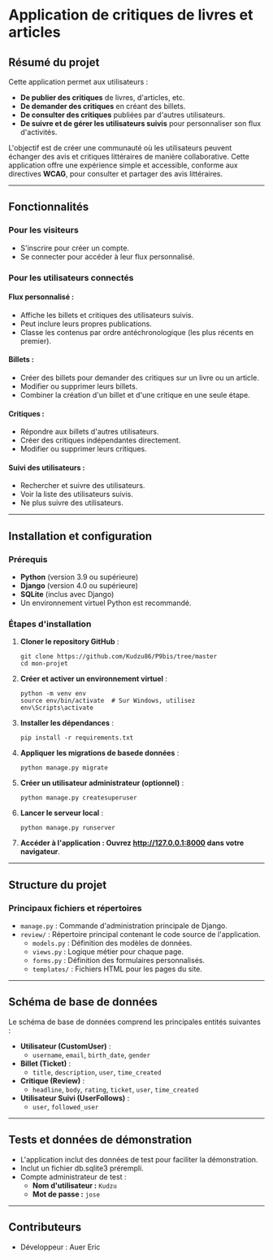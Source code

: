 # **Application de critiques de livres et articles**

## **Résumé du projet**
Cette application permet aux utilisateurs :
- **De publier des critiques** de livres, d'articles, etc.
- **De demander des critiques** en créant des billets.
- **De consulter des critiques** publiées par d'autres utilisateurs.
- **De suivre et de gérer les utilisateurs suivis** pour personnaliser son flux d'activités.

L'objectif est de créer une communauté où les utilisateurs peuvent échanger des avis et critiques littéraires de manière collaborative.
Cette application offre une expérience simple et accessible, conforme aux directives **WCAG**, pour consulter et partager des avis littéraires.

---

## **Fonctionnalités**

### **Pour les visiteurs**
- S'inscrire pour créer un compte.
- Se connecter pour accéder à leur flux personnalisé.

### **Pour les utilisateurs connectés**
#### **Flux personnalisé :**
- Affiche les billets et critiques des utilisateurs suivis.
- Peut inclure leurs propres publications.
- Classe les contenus par ordre antéchronologique (les plus récents en premier).

#### **Billets :**
- Créer des billets pour demander des critiques sur un livre ou un article.
- Modifier ou supprimer leurs billets.
- Combiner la création d'un billet et d'une critique en une seule étape.

#### **Critiques :**
- Répondre aux billets d'autres utilisateurs.
- Créer des critiques indépendantes directement.
- Modifier ou supprimer leurs critiques.

#### **Suivi des utilisateurs :**
- Rechercher et suivre des utilisateurs.
- Voir la liste des utilisateurs suivis.
- Ne plus suivre des utilisateurs.

---

## **Installation et configuration**

### **Prérequis**
- **Python** (version 3.9 ou supérieure)
- **Django** (version 4.0 ou supérieure)
- **SQLite** (inclus avec Django)
- Un environnement virtuel Python est recommandé.

### **Étapes d'installation**

1. **Cloner le repository GitHub** :
   ```
   git clone https://github.com/Kudzu86/P9bis/tree/master
   cd mon-projet
   ```

2. **Créer et activer un environnement virtuel** :
   ```
   python -m venv env
   source env/bin/activate  # Sur Windows, utilisez env\Scripts\activate
   ```

3. **Installer les dépendances** :
   ```
   pip install -r requirements.txt
   ```

4. **Appliquer les migrations de basede données** :
   ```
   python manage.py migrate
   ```

5. **Créer un utilisateur administrateur (optionnel)** :
   ```
   python manage.py createsuperuser
   ```

6. **Lancer le serveur local** :
   ```
   python manage.py runserver
   ```

7. **Accéder à l'application : Ouvrez http://127.0.0.1:8000 dans votre navigateur**.

---

## **Structure du projet**

### **Principaux fichiers et répertoires**
- `manage.py` : Commande d'administration principale de Django.
- `review/` : Répertoire principal contenant le code source de l'application.
  - `models.py` : Définition des modèles de données.
  - `views.py` : Logique métier pour chaque page.
  - `forms.py` : Définition des formulaires personnalisés.
  - `templates/` : Fichiers HTML pour les pages du site.
   
---

## **Schéma de base de données**

Le schéma de base de données comprend les principales entités suivantes :
- **Utilisateur (CustomUser)** :
  - `username`, `email`, `birth_date`, `gender`
- **Billet (Ticket)** :
  - `title`, `description`, `user`, `time_created`
- **Critique (Review)** :
  - `headline`, `body`, `rating`, `ticket`, `user`, `time_created`
- **Utilisateur Suivi (UserFollows)** :
  - `user`, `followed_user`

---
   
## **Tests et données de démonstration**

- L'application inclut des données de test pour faciliter la démonstration.
- Inclut un fichier db.sqlite3 prérempli.
- Compte administrateur de test :
  - **Nom d'utilisateur :** `Kudzu`
  - **Mot de passe :** `jose`

---

## **Contributeurs**

- Développeur : Auer Eric


